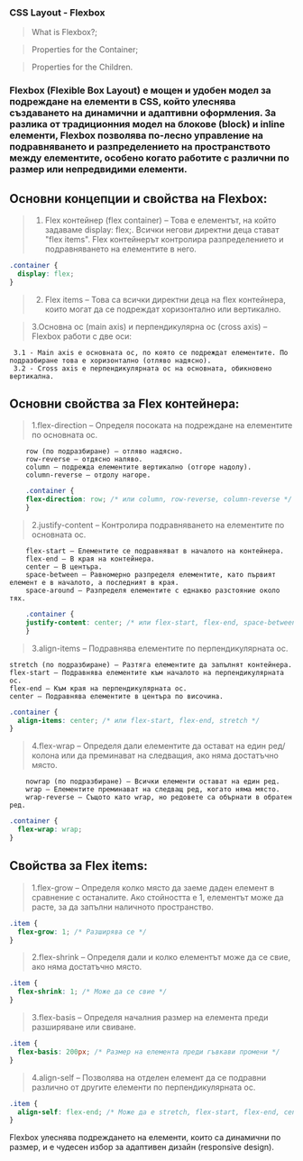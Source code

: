 ### CSS Layout - Flexbox

> What is Flexbox?;

> Properties for the Container;

> Properties for the Children.



### Flexbox (Flexible Box Layout) е мощен и удобен модел за подреждане на елементи в CSS, който улеснява създаването на динамични и адаптивни оформления. За разлика от традиционния модел на блокове (block) и inline елементи, Flexbox позволява по-лесно управление на подравняването и разпределението на пространството между елементите, особено когато работите с различни по размер или непредвидими елементи.

## Основни концепции и свойства на Flexbox:

> 1. Flex контейнер (flex container) – Това е елементът, на който задаваме display: flex;. Всички негови директни деца стават "flex items". Flex контейнерът контролира разпределението и подравняването на елементите в него.


```css
.container {
  display: flex;
}
```


> 2. Flex items – Това са всички директни деца на flex контейнера, които могат да се подреждат хоризонтално или вертикално.


> 3.Основна ос (main axis) и перпендикулярна ос (cross axis) – Flexbox работи с две оси:

     3.1 - Main axis е основната ос, по която се подреждат елементите. По подразбиране това е хоризонтално (отляво надясно).
     3.2 - Cross axis е перпендикулярната ос на основната, обикновено вертикална.


## Основни свойства за Flex контейнера:
> 1.flex-direction – Определя посоката на подреждане на елементите по основната ос.

        row (по подразбиране) – отляво надясно.
        row-reverse – отдясно наляво.
        column – подрежда елементите вертикално (отгоре надолу).
        column-reverse – отдолу нагоре.

```css
    .container {
    flex-direction: row; /* или column, row-reverse, column-reverse */
    }

```

> 2.justify-content – Контролира подравняването на елементите по основната ос.

        flex-start – Елементите се подравняват в началото на контейнера.
        flex-end – В края на контейнера.
        center – В центъра.
        space-between – Равномерно разпределя елементите, като първият елемент е в началото, а последният в края.
        space-around – Разпределя елементите с еднакво разстояние около тях.

    
```css
    .container {
    justify-content: center; /* или flex-start, flex-end, space-between, space-around */
    }
```

> 3.align-items – Подравнява елементите по перпендикулярната ос.

    stretch (по подразбиране) – Разтяга елементите да запълнят контейнера.
    flex-start – Подравнява елементите към началото на перпендикулярната ос.
    flex-end – Към края на перпендикулярната ос.
    center – Подравнява елементите в центъра по височина.

```css
.container {
  align-items: center; /* или flex-start, flex-end, stretch */
}
```


> 4.flex-wrap – Определя дали елементите да остават на един ред/колона или да преминават на следващия, ако няма достатъчно място.

        nowrap (по подразбиране) – Всички елементи остават на един ред.
        wrap – Елементите преминават на следващ ред, когато няма място.
        wrap-reverse – Същото като wrap, но редовете са обърнати в обратен ред.

```css
.container {
  flex-wrap: wrap;
}

```


## Свойства за Flex items:

> 1.flex-grow – Определя колко място да заеме даден елемент в сравнение с останалите. Ако стойността е 1, елементът може да расте, за да запълни наличното пространство.

```css
.item {
  flex-grow: 1; /* Разширява се */
}

```


> 2.flex-shrink – Определя дали и колко елементът може да се свие, ако няма достатъчно място.

```css
.item {
  flex-shrink: 1; /* Може да се свие */
}

```

> 3.flex-basis – Определя началния размер на елемента преди разширяване или свиване.

```css
.item {
  flex-basis: 200px; /* Размер на елемента преди гъвкави промени */
}

```

> 4.align-self – Позволява на отделен елемент да се подравни различно от другите елементи по перпендикулярната ос.

```css
.item {
  align-self: flex-end; /* Може да е stretch, flex-start, flex-end, center */
}

```


Flexbox улеснява подреждането на елементи, които са динамични по размер, и е чудесен избор за адаптивен дизайн (responsive design).